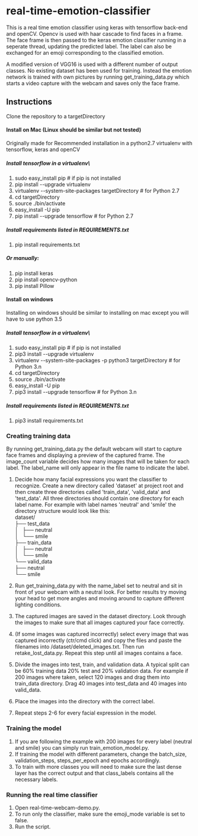 # real-time-emotion-classifier

This is a real time emotion classifier using keras with tensorflow back-end and openCV. Opencv is used with haar cascade
to find faces in a frame. The face frame is then passed to the keras emotion classifier running in a seperate thread,
updating the predicted label. The label can also be exchanged for an emoji corresponding to the classified emotion.

A modified version of VGG16 is used with a different number of output classes. No existing dataset has been used for
training. Instead the emotion network is trained with own pictures by running get_training_data.py which starts a video
capture with the webcam and saves only the face frame.

## Instructions
Clone the repository to a targetDirectory

#### Install on Mac (Linux should be similar but not tested)

Originally made for Recommended installation in a python2.7 virtualenv with tensorflow, keras and openCV

##### Install tensorflow in a virtualenv\
1. sudo easy_install pip                 # if pip is not installed
2. pip install --upgrade virtualenv      
3. virtualenv --system-site-packages targetDirectory # for Python 2.7
4. cd targetDirectory
5. source ./bin/activate
6. easy_install -U pip
7. pip install --upgrade tensorflow      # for Python 2.7

##### Install requirements listed in REQUIREMENTS.txt
1. pip install requirements.txt

##### Or manually:
1. pip install keras
2. pip install opencv-python
3. pip install Pillow

#### Install on windows
Installing on windows should be similar to installing on mac except you will have to use python 3.5
##### Install tensorflow in a virtualenv\
1. sudo easy_install pip                 # if pip is not installed
2. pip3 install --upgrade virtualenv 
3. virtualenv --system-site-packages -p python3 targetDirectory # for Python 3.n
4. cd targetDirectory
5. source ./bin/activate
6. easy_install -U pip
7. pip3 install --upgrade tensorflow     # for Python 3.n

##### Install requirements listed in REQUIREMENTS.txt
1. pip3 install requirements.txt

### Creating training data

By running get_training_data.py the default webcam will start to capture face frames and displaying a preview of the
captured frame. The image_count variable decides how many images that will be taken for each label. The label_name will
only appear in the file name to indicate the label.


1. Decide how many facial expressions you want the classifier to recognize. Create a 
new directory called 'dataset' at project root and then create three directories called 'train_data', 'valid_data' and 
 'test_data'. All three directories should contain one directory for each label name. 
  For example with label names 'neutral' and 'smile' the directory structure would look like this:\
dataset/\
├── test_data\
│   ├── neutral\
│   └── smile\
├── train_data\
│   ├── neutral\
│   └── smile\
└── valid_data\
    ├── neutral\
    └── smile

2. Run get_training_data.py with the name_label set to neutral and sit in front of your webcam with a neutral look.
For better results try moving your head to get more angles and moving around to capture different lighting conditions.
3. The captured images are saved in the dataset directory. Look through the images to make sure that all images captured 
your face correctly. 
4. (If some images was captured incorrectly) select every image that was captured incorrectly (ctr/cmd click) and copy
the files and paste the filenames into /dataset/deleted_images.txt. Then run retake_lost_data.py. Repeat this step until 
all images contains a face. 
5. Divide the images into test, train, and validation data. A typical split can be 60% training data 20% test and 20% 
validation data. For example if 200 images where taken, select 120 images and drag them into train_data directory. Drag 
40 images into test_data and 40 images into valid_data. 
6. Place the images into the directory with the correct label. 
7. Repeat steps 2-6 for every facial expression in the model.   

### Training the model

1. If you are following the example with 200 images for every label (neutral and smile) you can simply run 
train_emotion_model.py. 
2. If training the model with different parameters, change the batch_size, validation_steps, steps_per_epoch and epochs
accordingly. 
3. To train with more classes you will need to make sure the last dense layer has the correct output and that 
class_labels contains all the necessary labels.

### Running the real time classifier
1. Open real-time-webcam-demo.py.
2. To run only the classifier, make sure the emoji_mode variable is set to false.
3. Run the script. 
